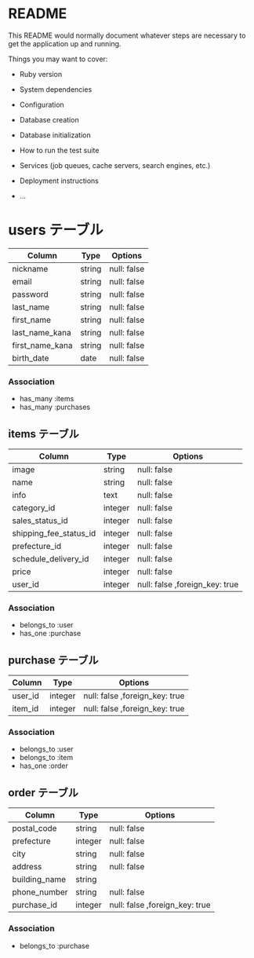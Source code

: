 # README

This README would normally document whatever steps are necessary to get the
application up and running.

Things you may want to cover:

* Ruby version

* System dependencies

* Configuration

* Database creation

* Database initialization

* How to run the test suite

* Services (job queues, cache servers, search engines, etc.)

* Deployment instructions

* ...

# users テーブル

| Column           | Type    | Options     |
| ---------------- | ------- | ----------- |
| nickname         | string  | null: false |
| email            | string  | null: false |
| password         | string  | null: false |
| last_name        | string  | null: false |
| first_name       | string  | null: false |
| last_name_kana   | string  | null: false |
| first_name_kana  | string  | null: false |
| birth_date       | date    | null: false |

### Association

- has_many :items 
- has_many :purchases


## items テーブル

| Column                     | Type     | Options                       |
| -------------------------- | -------- | ----------------------------- |
| image                      | string   | null: false                   |
| name                       | string   | null: false                   |
| info                       | text     | null: false                   |
| category_id                | integer  | null: false                   |
| sales_status_id            | integer  | null: false                   |
| shipping_fee_status_id     | integer  | null: false                   |
| prefecture_id              | integer  | null: false                   |
| schedule_delivery_id       | integer  | null: false                   |
| price                      | integer  | null: false                   |
| user_id                    | integer  | null: false ,foreign_key: true|


### Association

- belongs_to :user
- has_one :purchase

## purchase テーブル

| Column        | Type    | Options                       |
| ------------- | ------- | ----------------------------- |
| user_id       | integer | null: false ,foreign_key: true|
| item_id       | integer | null: false ,foreign_key: true|

### Association
- belongs_to :user
- belongs_to :item
- has_one :order


## order テーブル

| Column            | Type    | Options                       |
| ----------------- | ------- | ------------------------------|
| postal_code       | string  | null: false                   |
| prefecture        | integer | null: false                   |
| city              | string  | null: false                   |
| address           | string  | null: false                   |
| building_name     | string  |                               |
| phone_number      | string  | null: false                   |
| purchase_id       | integer | null: false ,foreign_key: true|

### Association

- belongs_to :purchase
